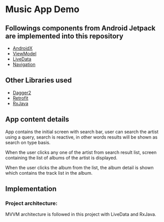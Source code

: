 # Music App Demo


## Followings components from Android Jetpack are implemented into this repository
   - [AndroidX][androidX] 
   - [ViewModel][viewmodel] 
   - [LiveData][livedata]
   - [Navigation][navigation]
  
   [androidX]: <https://developer.android.com/jetpack/androidx>
   [viewmodel]: <https://developer.android.com/topic/libraries/architecture/viewmodel>
   [livedata]: <https://developer.android.com/topic/libraries/architecture/livedata>
   [navigation]: <https://developer.android.com/guide/navigation>
  
## Other Libraries used
   - [Dagger2][dagger]
   - [Retrofit][retrofit] 
   - [RxJava][rxjava]

   [dagger]: <https://github.com/google/dagger>
   [retrofit]: <https://square.github.io/retrofit/>
   [rxjava]: <https://github.com/ReactiveX/RxJava> 

## App content details
App contains the initial screen with search bar, user can search the artist using a query, search is reactive, in other
words results will be shown as search on type basis. 

When the user clicks any one of the artist from search result list, screen containing the list of albums of the artist 
is displayed. 

When the user clicks the album from the list, the album detail is shown which contains the track list in the album. 

## Implementation

### Project architecture: 
MVVM architecture is followed in this project with LiveData and RxJava. 

